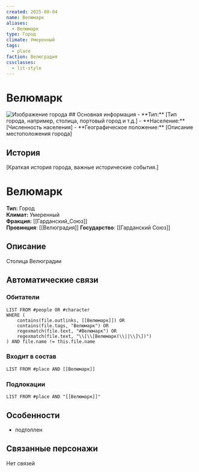 ```yaml
---
created: 2025-08-04
name: Велюмарк
aliases:
  - Велюмарк
type: Город
climate: Умеренный
tags:
  - place
faction: Велюградия
cssclasses:
  - lit-style
---
```



<div class="city-template">
<h1> Велюмарк</h1>
<img src="https://i.pinimg.com/736x/76/d4/0c/76d40ca72e6eec5f8b01aa26f554a105.jpg" alt="Изображение города">
## Основная информация
- **Тип:** [Тип города, например, столица, портовый город и т.д.]
- **Население:** [Численность населения]
- **Географическое положение:** [Описание местоположения города]

## История
[Краткая история города, важные исторические события.]

</div>


# Велюмарк

**Тип:** Город  
**Климат:** Умеренный  
**Фракция:** [[Гарданский_Союз]]  
**Провинция**: [[Велюградия]]
**Государство**: [[Гарданский Союз]]  

## Описание
Столица Велюградии

## Автоматические связи
### Обитатели
```dataview
LIST FROM #people OR #character
WHERE (
    contains(file.outlinks, [[Велюмарк]]) OR
    contains(file.tags, "Велюмарк") OR
    regexmatch(file.text, "#Велюмарк") OR
    regexmatch(file.text, "\\[\\[Велюмарк(\\||\\]\])")
) AND file.name != this.file.name
```

### Входит в состав
```dataview
LIST FROM #place AND [[Велюмарк]]
```

### Подлокации
```dataview
LIST FROM #place AND "[[Велюмарк]]"
```

## Особенности
- подтоплен


## Связанные персонажи
Нет связей



